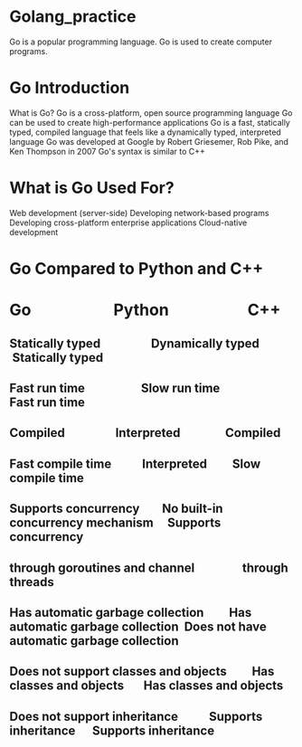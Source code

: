 # Golang_practice

Go is a popular programming language.
Go is used to create computer programs.

# Go Introduction
What is Go?
Go is a cross-platform, open source programming language
Go can be used to create high-performance applications
Go is a fast, statically typed, compiled language that feels like a dynamically typed, interpreted language
Go was developed at Google by Robert Griesemer, Rob Pike, and Ken Thompson in 2007
Go's syntax is similar to C++

# What is Go Used For?
Web development (server-side)
Developing network-based programs
Developing cross-platform enterprise applications
Cloud-native development


# Go Compared to Python and C++
#      Go &nbsp; &nbsp; &nbsp; &nbsp; &nbsp; &nbsp;&nbsp; &nbsp; &nbsp; &nbsp; &nbsp; Python &nbsp; &nbsp; &nbsp;  &nbsp; &nbsp; &nbsp; &nbsp; &nbsp; &nbsp; &nbsp;  C++

## Statically typed&nbsp; &nbsp; &nbsp; &nbsp; &nbsp; &nbsp;&nbsp; &nbsp; &nbsp; &nbsp;Dynamically typed&nbsp; &nbsp; &nbsp; &nbsp;&nbsp; &nbsp; &nbsp; &nbsp;Statically typed


## Fast run time &nbsp; &nbsp; &nbsp; &nbsp; &nbsp; &nbsp; &nbsp; &nbsp; &nbsp; &nbsp;Slow run time &nbsp;&nbsp; &nbsp; &nbsp; &nbsp; &nbsp; &nbsp; &nbsp; &nbsp; Fast run time


## Compiled&nbsp; &nbsp; &nbsp; &nbsp; &nbsp;&nbsp; &nbsp; &nbsp;&nbsp;&nbsp;&nbsp; Interpreted &nbsp;&nbsp;&nbsp;&nbsp;&nbsp;&nbsp;&nbsp;&nbsp; &nbsp; &nbsp; &nbsp; Compiled


## Fast compile time&nbsp;&nbsp;&nbsp;&nbsp;&nbsp;&nbsp;&nbsp;&nbsp;&nbsp;&nbsp;&nbsp;Interpreted&nbsp;&nbsp;&nbsp;&nbsp;&nbsp;&nbsp;&nbsp;&nbsp;&nbsp;Slow compile time


## Supports concurrency &nbsp;&nbsp;&nbsp;&nbsp;&nbsp;&nbsp; No built-in concurrency mechanism   &nbsp;&nbsp;&nbsp; Supports concurrency
## through goroutines and channel&nbsp;&nbsp;&nbsp;&nbsp;&nbsp;&nbsp;&nbsp;&nbsp;&nbsp;&nbsp;&nbsp;&nbsp;&nbsp;&nbsp;&nbsp;&nbsp; through threads

## Has automatic garbage collection&nbsp;&nbsp;&nbsp;&nbsp;&nbsp;&nbsp;&nbsp;&nbsp;&nbsp;Has automatic garbage collection&nbsp;&nbsp;Does not have automatic garbage collection


## Does not support classes and objects&nbsp;&nbsp;&nbsp;&nbsp;&nbsp;&nbsp;&nbsp;&nbsp;&nbsp;Has classes and objects&nbsp;&nbsp;&nbsp;&nbsp;&nbsp;&nbsp; Has classes and objects


## Does not support inheritance&nbsp;&nbsp;&nbsp;&nbsp;&nbsp;&nbsp;&nbsp;&nbsp;&nbsp;&nbsp;&nbsp;Supports inheritance&nbsp;&nbsp;&nbsp;&nbsp;&nbsp;&nbsp;Supports inheritance

